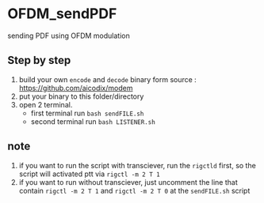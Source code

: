 # OFDM_sendPDF
sending PDF using OFDM modulation 

## Step by step
1. build your own `encode` and `decode` binary form source : https://github.com/aicodix/modem
2. put your binary to this folder/directory
3. open 2 terminal.
   - first terminal run `bash sendFILE.sh`
   - second terminal run `bash LISTENER.sh`
   
## note
1. if you want to run the script with transciever, run the `rigctld` first, so the script will activated ptt via `rigctl -m 2 T 1`
2. if you want to run without transciever, just uncomment the line that contain `rigctl -m 2 T 1` and `rigctl -m 2 T 0` at the `sendFILE.sh` script

